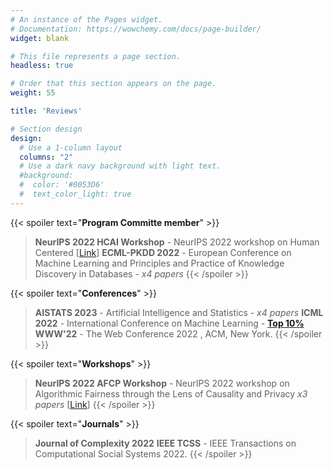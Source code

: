 ```yaml
---
# An instance of the Pages widget.
# Documentation: https://wowchemy.com/docs/page-builder/
widget: blank

# This file represents a page section.
headless: true

# Order that this section appears on the page.
weight: 55

title: 'Reviews'

# Section design
design:
  # Use a 1-column layout
  columns: "2"
  # Use a dark navy background with light text.
  #background:
  #  color: '#0053D6'
  #  text_color_light: true
---
```


{{< spoiler text="**Program Committe member**" >}}
> **NeurIPS 2022 HCAI Workshop** - NeurIPS 2022 workshop on Human Centered  [[Link](https://hcai-at-neurips.github.io/site/)]
> **ECML-PKDD 2022** - European Conference on Machine Learning and Principles and Practice of Knowledge Discovery in Databases - *x4 papers*
{{< /spoiler >}}

{{< spoiler text="**Conferences**" >}}
> **AISTATS 2023** - Artificial Intelligence and Statistics - *x4 papers*
> **ICML 2022** - International Conference on Machine Learning - **[Top 10%](https://icml.cc/Conferences/2022/Reviewers#:~:text=Outstanding%20Reviewers)**
> **WWW'22** - The Web Conference 2022 , ACM, New York.
{{< /spoiler >}}

{{< spoiler text="**Workshops**" >}}
> **NeurIPS 2022 AFCP Workshop** - NeurIPS 2022 workshop on Algorithmic Fairness through the Lens of Causality and Privacy *x3 papers* [[Link](https://www.afciworkshop.org/)]
{{< /spoiler >}}

{{< spoiler text="**Journals**" >}}
> **Journal of Complexity 2022**
> **IEEE TCSS** - IEEE Transactions on Computational Social Systems 2022.
{{< /spoiler >}}